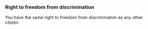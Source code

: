 ###  Right to freedom from discrimination

You have the same right to freedom from discrimination as any other citizen.
